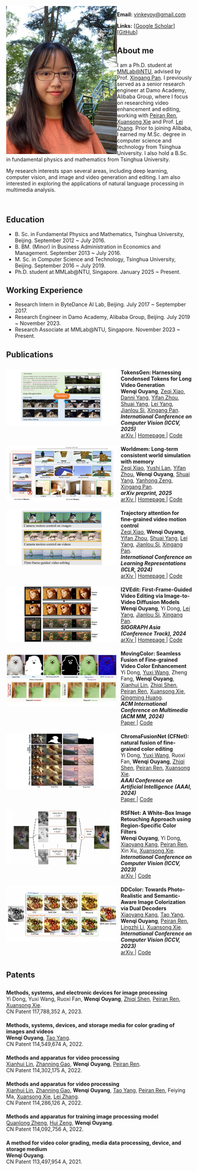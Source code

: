 <img align="left" width="300" height="400" src="data/my_photo.jpg">

**Email:** vinkeyoy@gmail.com

**Links:** [[Google Scholar](https://scholar.google.com/citations?user=pYeM5JUAAAAJ&hl=zh-CN)] [[GitHub](https://github.com/Vicky0522)]



## About me
I am a Ph.D. student at [MMLab@NTU](https://www.mmlab-ntu.com/index.html), advised by Prof. [Xingang Pan](https://xingangpan.github.io/). I previously served as a senior research engineer at Damo Academy, Alibaba Group, where I focus on researching video enhancement and editing, working with [Peiran Ren](https://scholar.google.com/citations?user=x5dEuxsAAAAJ&hl=en), [Xuansong Xie](https://scholar.google.com/citations?user=M0Ei1zkAAAAJ&hl=en) and Prof. [Lei Zhang](https://www4.comp.polyu.edu.hk/~cslzhang/). Prior to joining Alibaba, I earned my M.Sc. degree in computer science and technology from Tsinghua University. I also hold a B.Sc. in fundamental physics and mathematics from Tsinghua University.

My research interests span several areas, including deep learning, computer vision, and image and video generation and editing. I am also interested in exploring the applications of natural language processing in multimedia analysis.

<br>

## Education
* B. Sc. in Fundamental Physics and Mathematics, Tsinghua University, Beijing. September 2012 ~ July 2016.
* B. BM. (Minor) in Business Administration in Economics and Management. September 2013 ~ July 2016.
* M. Sc. in Computer Science and Technology, Tsinghua University, Beijing. September 2016 ~ July 2019.
* Ph.D. student at MMLab@NTU, Singapore. January 2025 ~ Present.

## Working Experience
* Research Intern in ByteDance AI Lab, Beijing. July 2017 ~ Septempber 2017.
* Research Engineer in Damo Academy, Alibaba Group, Beijing. July 2019 ~ November 2023.
* Research Associate at MMLab@NTU, Singapore. November 2023 ~ Present.

<style>
  .publication-list {
    list-style: none;
    padding: 0;
  }

  .publication-list li {
    display: flex;
    align-items: left;
    padding: 10px 0;
    border-bottom: none;
  }

  .publication-figure {
    background-color: #ddd;
    text-align: left;
    margin-right: 10px;
  }
	
  .publication-figure img {
  }
  
  .paper-details {
      flex: 1;
      text-align: left;
  }
  
  .publication-figure{
  /* 固定“画布”大小 */
  width:300px;
  height:150px;

  /* 居中对齐 */
  display:flex;
  align-items:center;
  justify-content:center;

  /* padding 区颜色：灰 or 白；自定 */
  background:#fff;      /* letter‑box 色，可改 #fff */
  border-radius:4px;        /* 可选圆角 */
  overflow:hidden;          /* 超出剪裁，防止溢出 */
}

.publication-figure img{
  width:100%;
  height:100%;
  object-fit:contain;       /* 保持比例 + 留空隙 */
  object-position:center;   /* 居中 */
}
</style>

## Publications
<ul class="publication-list">
  <li>
    <div class="publication-figure">
      <img align="left" src="data/paper_figure/tokensgen.jpg">
    </div>
    <div class="paper-details">
      <b>TokensGen: Harnessing Condensed Tokens for Long Video Generation</b><br>
      <b>Wenqi Ouyang</b>, <a href="https://xizaoqu.github.io/" target="_blank" rel="opener">Zeqi Xiao</a>, <a href="https://scholar.google.com/citations?user=qDsgBJAAAAAJ&hl=zh-CN" target="_blank" rel="opener">Danni Yang</a>, <a href="https://zhouyifan.net/about/" target="_blank" rel="opener">Yifan Zhou</a>, <a href="https://williamyang1991.github.io/" target="_blank" rel="opener">Shuai Yang</a>, <a href="https://scholar.google.com.hk/citations?user=jZH2IPYAAAAJ&hl=en" target="_blank" rel="opener">Lei Yang</a>, <a href="https://jianlou.github.io/" target="_blank" rel="opener">Jianlou Si</a>, <a href="https://xingangpan.github.io/" target="_blank" rel="opener">Xingang Pan</a>. <br>
      <b><em>International Conference on Computer Vision (ICCV, 2025)</em></b><br>
      <a href="https://arxiv.org/abs/2507.15728" target="_blank" rel="opener">
				 <i class="fa fa-file" aria-hidden="true"></i> arXiv </a> |
      <a href="https://vicky0522.github.io/tokensgen-webpage/" target="_blank" rel="noopener">
				 <i class="fa fa-file" aria-hidden="true"></i> Homepage </a> |
      <a href="https://github.com/Vicky0522/TokensGen" target="_blank" rel="noopener">
				 <i class="fa fa-file" aria-hidden="true"></i>  Code </a>
    </div>
  </li>
  <li>
    <div class="publication-figure">
      <img align="left" src="data/paper_figure/worldmem.jpg">
    </div>
    <div class="paper-details">
      <b>Worldmem: Long-term consistent world simulation with memory</b><br>
      <a href="https://xizaoqu.github.io/" target="_blank" rel="opener">Zeqi Xiao</a>, <a href="https://nirvanalan.github.io/" target="_blank" rel="opener">Yushi Lan</a>, <a href="https://zhouyifan.net/about/" target="_blank" rel="opener">Yifan Zhou</a>, <b>Wenqi Ouyang</b>, <a href="https://williamyang1991.github.io/" target="_blank" rel="opener">Shuai Yang</a>, <a href="https://zengyh1900.github.io/" target="_blank" rel="opener">Yanhong Zeng</a>, <a href="https://xingangpan.github.io/" target="_blank" rel="opener">Xingang Pan</a>. <br>
      <b><em>arXiv preprint, 2025</em></b><br>
      <a href="https://arxiv.org/abs/2504.12369" target="_blank" rel="opener">
				 <i class="fa fa-file" aria-hidden="true"></i> arXiv </a> |
      <a href="https://xizaoqu.github.io/worldmem/" target="_blank" rel="noopener">
				 <i class="fa fa-file" aria-hidden="true"></i> Homepage </a> |
      <a href="https://github.com/xizaoqu/WorldMem" target="_blank" rel="noopener">
				 <i class="fa fa-file" aria-hidden="true"></i>  Code </a>
    </div>
  </li>
  <li>
    <div class="publication-figure">
      <img align="left" src="data/paper_figure/trajattn.jpg">
    </div>
    <div class="paper-details">
      <b>Trajectory attention for fine-grained video motion control</b><br>
      <a href="https://xizaoqu.github.io/" target="_blank" rel="opener">Zeqi Xiao</a>, <b>Wenqi Ouyang</b>, <a href="https://zhouyifan.net/about/" target="_blank" rel="opener">Yifan Zhou</a>, <a href="https://williamyang1991.github.io/" target="_blank" rel="opener">Shuai Yang</a>, <a href="https://scholar.google.com.hk/citations?user=jZH2IPYAAAAJ&hl=en" target="_blank" rel="opener">Lei Yang</a>, <a href="https://jianlou.github.io/" target="_blank" rel="opener">Jianlou Si</a>, <a href="https://xingangpan.github.io/" target="_blank" rel="opener">Xingang Pan</a>. <br>
      <b><em>International Conference on Learning Representations (ICLR, 2024)</em></b><br>
      <a href="https://arxiv.org/abs/2411.19324" target="_blank" rel="opener">
				 <i class="fa fa-file" aria-hidden="true"></i> arXiv </a> |
      <a href="https://xizaoqu.github.io/trajattn/" target="_blank" rel="noopener">
				 <i class="fa fa-file" aria-hidden="true"></i> Homepage </a> |
      <a href="https://github.com/xizaoqu/TrajectoryAttention" target="_blank" rel="noopener">
				 <i class="fa fa-file" aria-hidden="true"></i>  Code </a>
    </div>
  </li>
  <li>
    <div class="publication-figure">
      <img align="left" src="data/paper_figure/i2vedit.png">
    </div>
    <div class="paper-details">
      <b>I2VEdit: First-Frame-Guided Video Editing via Image-to-Video Diffusion Models</b><br>
      <b>Wenqi Ouyang</b>, Yi Dong, <a href="https://scholar.google.com.hk/citations?user=jZH2IPYAAAAJ&hl=en" target="_blank" rel="opener">Lei Yang</a>, <a href="https://jianlou.github.io/" target="_blank" rel="opener">Jianlou Si</a>, <a href="https://xingangpan.github.io/" target="_blank" rel="opener">Xingang Pan</a>. <br>
      <b><em>SIGGRAPH Asia (Conference Track), 2024</em></b><br>
      <a href="https://arxiv.org/abs/2405.16537" target="_blank" rel="opener">
				 <i class="fa fa-file" aria-hidden="true"></i> arXiv </a> |
      <a href="https://i2vedit.github.io/" target="_blank" rel="noopener">
				 <i class="fa fa-file" aria-hidden="true"></i> Homepage </a> |
      <a href="https://github.com/Vicky0522/I2VEdit" target="_blank" rel="noopener">
				 <i class="fa fa-file" aria-hidden="true"></i>  Code </a>
    </div>
  </li>
  <li>
  <div class="publication-figure">
      <img align="left" src="data/paper_figure/movingcolor.jpg">
    </div>
    <div class="paper-details">
      <b>MovingColor: Seamless Fusion of Fine-grained Video Color Enhancement</b><br>
      Yi Dong, <a href="https://github.com/NTUYWANG103" target="_blank" rel="opener">Yuxi Wang</a>, Zheng Fang, <b>Wenqi Ouyang</b>, <a href="https://scholar.google.com/citations?user=wLTXeNwAAAAJ&hl=fr" target="_blank" rel="opener">Xianhui Lin</a>, <a href="https://scholar.google.com/citations?user=EA2T_lwAAAAJ&hl=en" target="_blank" rel="opener">Zhiqi Shen</a>, <a href="https://scholar.google.com/citations?user=x5dEuxsAAAAJ&hl=en" target="_blank" rel="opener">Peiran Ren</a>, <a href="https://scholar.google.com/citations?user=M0Ei1zkAAAAJ&hl=en" target="_blank" rel="opener">Xuansong Xie</a>, <a href="https://scholar.google.com/citations?user=J1vMnRgAAAAJ&hl=en" target="_blank" rel="opener">Qingming Huang</a>. <br>
      <b><em>ACM International Conference on Multimedia (ACM MM, 2024)</em></b><br>
      <a href="https://dl.acm.org/doi/abs/10.1145/3664647.3681130" target="_blank" rel="opener">
				 <i class="fa fa-file" aria-hidden="true"></i> Paper </a> |
      <a href="https://github.com/NTUYWANG103/MovingColor" target="_blank" rel="noopener">
				 <i class="fa fa-file" aria-hidden="true"></i>  Code </a>
    </div>
  </li>
  <li>
  <div class="publication-figure">
      <img align="left" src="data/paper_figure/cfnet.jpg">
    </div>
    <div class="paper-details">
      <b>ChromaFusionNet (CFNet): natural fusion of fine-grained color editing</b><br>
      Yi Dong, <a href="https://github.com/NTUYWANG103" target="_blank" rel="opener">Yuxi Wang</a>, Ruoxi Fan, <b>Wenqi Ouyang</b>, <a href="https://scholar.google.com/citations?user=EA2T_lwAAAAJ&hl=en" target="_blank" rel="opener">Zhiqi Shen</a>, <a href="https://scholar.google.com/citations?user=x5dEuxsAAAAJ&hl=en" target="_blank" rel="opener">Peiran Ren</a>, <a href="https://scholar.google.com/citations?user=M0Ei1zkAAAAJ&hl=en" target="_blank" rel="opener">Xuansong Xie</a>. <br>
      <b><em>AAAI Conference on Artificial Intelligence (AAAI, 2024)</em></b><br>
      <a href="https://ojs.aaai.org/index.php/AAAI/article/view/27925" target="_blank" rel="opener">
				 <i class="fa fa-file" aria-hidden="true"></i> Paper </a> |
      <a href="https://github.com/NTUYWANG103/CFNet" target="_blank" rel="noopener">
				 <i class="fa fa-file" aria-hidden="true"></i>  Code </a>
    </div>
  </li>
  <li>
    <div class="publication-figure">
      <img align="left" src="data/paper_figure/rsfnet.png">
    </div>
    <div class="paper-details">
      <b>RSFNet: A White-Box Image Retouching Approach using Region-Specific Color Filters</b><br>
      <b>Wenqi Ouyang</b>, Yi Dong, <a href="https://piddnad.github.io/xiaoyangkang" target="_blank" rel="opener">Xiaoyang Kang</a>, <a href="https://scholar.google.com/citations?user=x5dEuxsAAAAJ&hl=en" target="_blank" rel="opener">Peiran Ren</a>, Xin Xu, <a href="https://scholar.google.com/citations?user=M0Ei1zkAAAAJ&hl=en" target="_blank" rel="opener">Xuansong Xie</a>. <br>
      <b><em>International Conference on Computer Vision (ICCV, 2023)</em></b><br>
      <a href="https://arxiv.org/abs/2303.08682" target="_blank" rel="noopener">
				 <i class="fa fa-file" aria-hidden="true"></i> arXiv </a> |
      <a href="https://github.com/Vicky0522/RSFNet" target="_blank" rel="noopener">
				 <i class="fa fa-file" aria-hidden="true"></i>  Code </a> 
    </div>
  </li>
  <li>
    <div class="publication-figure">
      <img align="left" src="data/paper_figure/ddcolor.png">
    </div>
    <div class="paper-details">
      <b>DDColor: Towards Photo-Realistic and Semantic-Aware Image Colorization via Dual Decoders</b><br>
      <a href="https://piddnad.github.io/xiaoyangkang" target="_blank" rel="opener">Xiaoyang Kang</a>, <a href="https://cg.cs.tsinghua.edu.cn/people/~tyang/" target="_blank" rel="opener">Tao Yang</a>, <b>Wenqi Ouyang</b>, <a href="https://scholar.google.com/citations?user=x5dEuxsAAAAJ&hl=en" target="_blank" rel="opener">Peiran Ren</a>, <a href="https://lingzhili.com/" target="_blank" rel="opener">Lingzhi Li</a>, <a href="https://scholar.google.com/citations?user=M0Ei1zkAAAAJ&hl=en" target="_blank" rel="opener">Xuansong Xie</a>. <br>
      <b><em>International Conference on Computer Vision (ICCV, 2023)</em></b><br>
      <a href="https://arxiv.org/abs/2212.11613" target="_blank" rel="noopener">
				 <i class="fa fa-file" aria-hidden="true"></i> arXiv </a> |
      <a href="https://github.com/piddnad/DDColor" target="_blank" rel="noopener">
				 <i class="fa fa-file" aria-hidden="true"></i>  Code </a> 
    </div>
  </li>
</ul>

## Patents
<ul class="publication-list">
  <li>
    <div>
      <b>Methods, systems, and electronic devices for image processing</b><br>
      Yi Dong, Yuxi Wang, Ruoxi Fan, <b>Wenqi Ouyang</b>, <a href="https://scholar.google.com.sg/citations?user=EA2T_lwAAAAJ&hl=en" target="_blank" rel="opener">Zhiqi Shen</a>, <a href="https://scholar.google.com/citations?user=x5dEuxsAAAAJ&hl=en" target="_blank" rel="opener">Peiran Ren</a>, <a href="https://scholar.google.com/citations?user=M0Ei1zkAAAAJ&hl=en" target="_blank" rel="opener">Xuansong Xie</a>. <br>
      CN Patent 117,788,352 A, 2023. <br>
    </div>
  </li>
  <li>
    <div>
      <b>Methods, systems, devices, and storage media for color grading of images and videos</b><br>
      <b>Wenqi Ouyang</b>, <a href="https://cg.cs.tsinghua.edu.cn/people/~tyang/" target="_blank" rel="opener">Tao Yang</a>. <br>
      CN Patent 114,549,674 A, 2022. <br>
    </div>
  </li>
  <li>
    <div>
      <b>Methods and apparatus for video processing</b><br>
      <a href="https://scholar.google.com/citations?user=wLTXeNwAAAAJ&hl=fr" target="_blank" rel="opener">Xianhui Lin</a>, <a href="https://scholar.google.com/citations?user=CF2CM2UAAAAJ&hl=zh-CN" target="_blank" rel="opener">Zhanning Gao</a>, <b>Wenqi Ouyang</b>, <a href="https://scholar.google.com/citations?user=x5dEuxsAAAAJ&hl=en" target="_blank" rel="opener">Peiran Ren</a>. <br>
      CN Patent 114,302,175 A, 2022. <br>
    </div>
  </li>
  <li>
    <div>
      <b>Methods and apparatus for video processing</b><br>
      <a href="https://scholar.google.com/citations?user=wLTXeNwAAAAJ&hl=fr" target="_blank" rel="opener">Xianhui Lin</a>, <a href="https://scholar.google.com/citations?user=CF2CM2UAAAAJ&hl=zh-CN" target="_blank" rel="opener">Zhanning Gao</a>, <b>Wenqi Ouyang</b>, <a href="https://cg.cs.tsinghua.edu.cn/people/~tyang/" target="_blank" rel="opener">Tao Yang</a>, <a href="https://scholar.google.com/citations?user=x5dEuxsAAAAJ&hl=en" target="_blank" rel="opener">Peiran Ren</a>, Feiying Ma, <a href="https://scholar.google.com/citations?user=M0Ei1zkAAAAJ&hl=en" target="_blank" rel="opener">Xuansong Xie</a>, <a href="https://www4.comp.polyu.edu.hk/~cslzhang/" target="_blank" rel="opener">Lei Zhang</a>. <br>
      CN Patent 114,286,126 A, 2022. <br>
    </div>
  </li>
  <li>
    <div>
      <b>Methods and apparatus for training image processing model</b><br>
      <a href="https://quanlzheng.github.io/" target="_blank" rel="opener">Quanlong Zheng</a>, <a href="https://huizeng.github.io/" target="_blank" rel="opener">Hui Zeng</a>, <b>Wenqi Ouyang</b>. <br>
      CN Patent 114,092,756 A, 2022. <br> 
    </div>
  </li>
  <li>
    <div>
      <b>A method for video color grading, media data processing, device, and storage medium</b><br>
      <b>Wenqi Ouyang</b>. <br>
      CN Patent 113,497,954 A, 2021. <br>
    </div>
  </li>
</ul>
